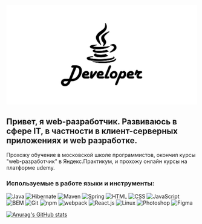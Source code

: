[![Header](https://github.com/kombojiec/kombojiec/blob/main/assets/wallpapper.jpg)](https://github.com/kombojiec)

## Привет, я web-разработчик. Развиваюсь в сфере IT, в частности в клиент-серверных приложениях и web разработке.

Прохожу обучение в московской школе программистов, окончил курсы "web-разработчик" в Яндекс.Практикум, и прохожу онлайн курсы на платформе udemy.

### Используемые в работе языки и инструменты:
![Java](https://img.shields.io/badge/-Java-000000?style=for-the-badge&logo=Java)
![Hibernate](https://img.shields.io/badge/-Hibernate-000000?style=for-the-badge&logo=Hibernate)
![Maven](https://img.shields.io/badge/-Maven-000000?style=for-the-badge&logo=Maven)
![Spring](https://img.shields.io/badge/-Spring-000000?style=for-the-badge&logo=Spring)
![HTML](https://img.shields.io/badge/-HTML-000000?style=for-the-badge&logo=html)
![CSS](https://img.shields.io/badge/-CSS-000000?style=for-the-badge&logo=css)
![JavaScript](https://img.shields.io/badge/-JavaScript-000000?style=for-the-badge&logo=JavaScript&logoColor=E9D54D)
![BEM](https://img.shields.io/badge/-BEM-000000?style=for-the-badge&logo=BEM)
![Git](https://img.shields.io/badge/-Git-000000?style=for-the-badge&logo=Git&logoColor=ffffff)
![npm](https://img.shields.io/badge/-npm-000000?style=for-the-badge&logo=npm)
![webpack](https://img.shields.io/badge/-webpack-000000?style=for-the-badge&logo=webpack)
![React.js](https://img.shields.io/badge/-React.js-000000?style=for-the-badge&logo=React)
![Linux](https://img.shields.io/badge/-Linux-000000?style=for-the-badge&logo=Linux)
![Photoshop](https://img.shields.io/badge/-Photoshop-000000?style=for-the-badge&logo=photoshop)
![Figma](https://img.shields.io/badge/-Figma-000000?style=for-the-badge&logo=figma)


[![Anurag's GitHub stats](https://github-readme-stats.vercel.app/api?username=kombojiec&show_icons=true&theme=blue-green)](https://github.com/anuraghazra/github-readme-stats)